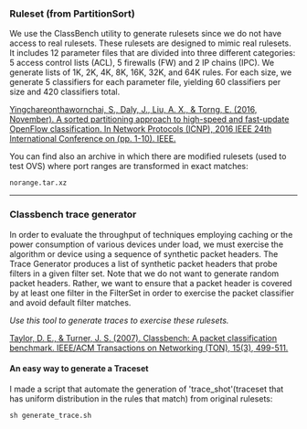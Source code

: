 ### Ruleset (from PartitionSort)

We use the ClassBench utility to generate rulesets since we do not have access to real rulesets. These rulesets are designed to mimic real rulesets. It includes 12 parameter files that are divided into three different categories: 5 access control lists (ACL), 5 firewalls (FW) and 2 IP chains (IPC). We generate lists of 1K, 2K, 4K, 8K, 16K, 32K, and 64K rules. For each size, we generate 5 classifiers for each parameter file, yielding 60 classifiers per size and 420 classifiers total.

[Yingchareonthawornchai, S., Daly, J., Liu, A. X., & Torng, E. (2016, November). A sorted partitioning approach to high-speed and fast-update OpenFlow classification. In Network Protocols (ICNP), 2016 IEEE 24th International Conference on (pp. 1-10). IEEE.](http://ieeexplore.ieee.org/abstract/document/7784429/)


You can find also an archive in which there are modified rulesets (used to test OVS) where port ranges are transformed in exact matches: 

` norange.tar.xz  `

---

### Classbench trace generator

In order to evaluate the throughput of techniques employing caching or the power consumption of various devices under load, we must exercise the algorithm or device using a sequence of synthetic packet headers. The Trace Generator produces a list of synthetic packet headers that probe filters in a given filter set. Note that we do not want to generate random packet headers. Rather, we want to ensure that a packet header is covered by at least one filter in the FilterSet in order to exercise the packet classifier and avoid default filter matches. 

*Use this tool to generate traces to exercise these rulesets.*

[Taylor, D. E., & Turner, J. S. (2007). Classbench: A packet classification benchmark. IEEE/ACM Transactions on Networking (TON), 15(3), 499-511.](https://dl.acm.org/citation.cfm?id=1295239)

#### An easy way to generate a Traceset

I made a script that automate the generation of 'trace_shot'(traceset that has uniform distribution in the rules that match) from original rulesets:

` sh generate_trace.sh `
